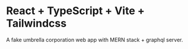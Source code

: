 # React + TypeScript + Vite + Tailwindcss

A fake umbrella corporation web app with MERN stack + graphql server.
